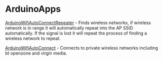 # ArduinoApps

[ArduinoWifiAutoConnectRepeater](ArduinoWifiAutoConnectRepeater) - Finds wireless networks, if wireless network is in range it will automatically repeat into the AP SSID automatically. If the signal is lost it will repeat the process of finding a wireless network to repeat.

[ArduinoWifiAutoConnect](ArduinoWifiAutoConnect) - Connects to private wireless networks including bt openzone and virgin media.
